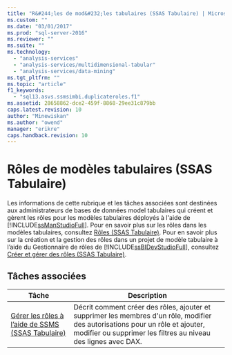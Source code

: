 ```yaml
---
title: "R&#244;les de mod&#232;les tabulaires (SSAS Tabulaire) | Microsoft Docs"
ms.custom: ""
ms.date: "03/01/2017"
ms.prod: "sql-server-2016"
ms.reviewer: ""
ms.suite: ""
ms.technology: 
  - "analysis-services"
  - "analysis-services/multidimensional-tabular"
  - "analysis-services/data-mining"
ms.tgt_pltfrm: ""
ms.topic: "article"
f1_keywords: 
  - "sql13.asvs.ssmsimbi.duplicateroles.f1"
ms.assetid: 28658862-dce2-459f-8868-29ee31c879bb
caps.latest.revision: 10
author: "Minewiskan"
ms.author: "owend"
manager: "erikre"
caps.handback.revision: 10
---
```

# R&#244;les de mod&#232;les tabulaires (SSAS Tabulaire)
  Les informations de cette rubrique et les tâches associées sont destinées aux administrateurs de bases de données model tabulaires qui créent et gèrent les rôles pour les modèles tabulaires déployés à l'aide de [!INCLUDE[ssManStudioFull](../../includes/ssmanstudiofull-md.md)]. Pour en savoir plus sur les rôles dans les modèles tabulaires, consultez [Rôles &#40;SSAS Tabulaire&#41;](../../analysis-services/tabular-models/roles-ssas-tabular.md). Pour en savoir plus sur la création et la gestion des rôles dans un projet de modèle tabulaire à l’aide du Gestionnaire de rôles de [!INCLUDE[ssBIDevStudioFull](../../includes/ssbidevstudiofull-md.md)], consultez [Créer et gérer des rôles &#40;SSAS Tabulaire&#41;](../../analysis-services/tabular-models/create-and-manage-roles-ssas-tabular.md).  
  
## Tâches associées  
  
|Tâche|Description|  
|----------|-----------------|  
|[Gérer les rôles à l’aide de SSMS &#40;SSAS Tabulaire&#41;](../../analysis-services/tabular-models/manage-roles-by-using-ssms-ssas-tabular.md)|Décrit comment créer des rôles, ajouter et supprimer les membres d'un rôle, modifier des autorisations pour un rôle et ajouter, modifier ou supprimer les filtres au niveau des lignes avec DAX.|  
  
  